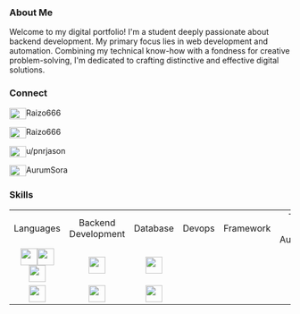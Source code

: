 ### About Me
Welcome to my digital portfolio! I'm a student deeply passionate about backend development. My primary focus lies in web development and automation. Combining my technical know-how with a fondness for creative problem-solving, I'm dedicated to crafting distinctive and effective digital solutions.

### Connect
<p align="left">
<img align="center" src="https://www.svgrepo.com/show/331368/discord-v2.svg" height="20" width="30"/>Raizo666
</p>
<p align="left">
<img align="center" src="https://www.svgrepo.com/show/452115/telegram.svg" height="20" width="30"/>Raizo666
</p>
<p align="left">
<img align="center" src="https://www.svgrepo.com/show/452094/reddit.svg" height="20" width="30"/>u/pnrjason
</p>
<p align="left">
<img align="center" src="https://www.svgrepo.com/show/448251/twitch.svg" height="20" width="30"/>AurumSora
</p>

### Skills
<table>
  <tr>
    <td align="center">Languages</td>
    <td align="center">Backend Development</td>
    <td align="center">Database</td>
    <td align="center">Devops</td>
    <td align="center">Framework</td>
    <td align="center">Testing and Automation</td>
    <td align="center">Software</td>
  </tr>
  <tr>
    <td align="center"><img src="https://www.svgrepo.com/show/452184/csharp.svg" width="30" height="30"><img src="https://www.svgrepo.com/show/452091/python.svg" width="30" height="30"><img src="https://www.svgrepo.com/show/452234/java.svg" width="30" height="30"></td>
    <td align="center"><img src="URL_FOR_NODE" width="30" height="30"></td>
    <td align="center"><img src="URL_FOR_MONGODB" width="30" height="30"></td>
  </tr>
  <tr>
    <td align="center"><img src="URL_FOR_PYTHON" width="30" height="30"></td>
    <td align="center"><img src="URL_FOR_EXPRESS" width="30" height="30"></td>
    <td align="center"><img src="URL_FOR_MYSQL" width="30" height="30"></td>
  </tr>
  <!-- ... and so on for other icons -->
</table>
